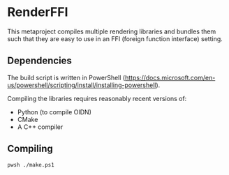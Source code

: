 # RenderFFI

This metaproject compiles multiple rendering libraries and bundles them such that they are easy to use in an FFI (foreign function interface) setting.

## Dependencies

The build script is written in PowerShell (https://docs.microsoft.com/en-us/powershell/scripting/install/installing-powershell).

Compiling the libraries requires reasonably recent versions of:

- Python (to compile OIDN)
- CMake
- A C++ compiler

## Compiling

```
pwsh ./make.ps1
```